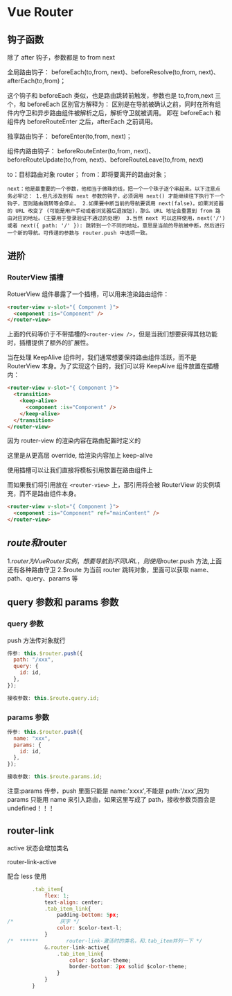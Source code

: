 # Vue Router

## 钩子函数

除了 after 钩子，参数都是 to from next

全局路由钩子：
beforeEach(to,from, next)、beforeResolve(to,from, next)、afterEach(to,from)；

这个钩子和 beforeEach 类似，也是路由跳转前触发，参数也是 to,from,next 三个，和 beforeEach 区别官方解释为：
区别是在导航被确认之前，同时在所有组件内守卫和异步路由组件被解析之后，解析守卫就被调用。
即在 beforeEach 和 组件内 beforeRouteEnter 之后，afterEach 之前调用。

独享路由钩子：
beforeEnter(to,from, next)；

组件内路由钩子：
beforeRouteEnter(to,from, next)、beforeRouteUpdate(to,from, next)、beforeRouteLeave(to,from, next)

to：目标路由对象 router；
from：即将要离开的路由对象；

```
next：他是最重要的一个参数，他相当于佛珠的线，把一个一个珠子逐个串起来。以下注意点务必牢记： 1.但凡涉及到有 next 参数的钩子，必须调用 next() 才能继续往下执行下一个钩子，否则路由跳转等会停止。 2.如果要中断当前的导航要调用 next(false)。如果浏览器的 URL 改变了 (可能是用户手动或者浏览器后退按钮)，那么 URL 地址会重置到 from 路由对应的地址。（主要用于登录验证不通过的处理） 3.当然 next 可以这样使用，next('/') 或者 next({ path: '/' }): 跳转到一个不同的地址。意思是当前的导航被中断，然后进行一个新的导航。可传递的参数与 router.push 中选项一致。
```

## 进阶

### RouterView 插槽

RotuerView 组件暴露了一个插槽，可以用来渲染路由组件：

```html
<router-view v-slot="{ Component }">
  <component :is="Component" />
</router-view>
```

上面的代码等价于不带插槽的`<router-view />`，但是当我们想要获得其他功能时，插槽提供了额外的扩展性。

当在处理 KeepAlive 组件时，我们通常想要保持路由组件活跃，而不是 RouterView 本身。为了实现这个目的，我们可以将 KeepAlive 组件放置在插槽内：

```html
<router-view v-slot="{ Component }">
  <transition>
    <keep-alive>
      <component :is="Component" />
    </keep-alive>
  </transition>
</router-view>
```

因为 router-view 的渲染内容在路由配置时定义的

这里是从更高层 override, 给渲染内容加上 keep-alive

使用插槽可以让我们直接将模板引用放置在路由组件上

而如果我们将引用放在 `<router-view>` 上，那引用将会被 RouterView 的实例填充，而不是路由组件本身。

```html
<router-view v-slot="{ Component }">
  <component :is="Component" ref="mainContent" />
</router-view>
```

## $route和$router

1.$router为VueRouter实例，想要导航到不同URL，则使用$router.push 方法,上面还有各种路由守卫
2.$route 为当前 router 跳转对象，里面可以获取 name、path、query、params 等

## query 参数和 params 参数

### query 参数

push 方法传对象就行

```js
传参: this.$router.push({
  path: "/xxx",
  query: {
    id: id,
  },
});

接收参数: this.$route.query.id;
```

### params 参数

```js
传参: this.$router.push({
  name: "xxx",
  params: {
    id: id,
  },
});

接收参数: this.$route.params.id;
```

注意:params 传参，push 里面只能是 name:'xxxx',不能是 path:'/xxx',因为 params 只能用 name 来引入路由，如果这里写成了 path，接收参数页面会是 undefined！！！

## router-link

active 状态会增加类名

router-link-active

配合 less 使用

```js
        .tab_item{
            flex: 1;
            text-align: center;
            .tab_item_link{
                padding-bottom: 5px;
/*               灰字 */
                color: $color-text-l;
            }
/*  ******         router-link-激活时的类名，和.tab_item并列一下 */
            &.router-link-active{
                .tab_item_link{
                    color: $color-theme;
                    border-bottom: 2px solid $color-theme;
                }
            }
        }
```
